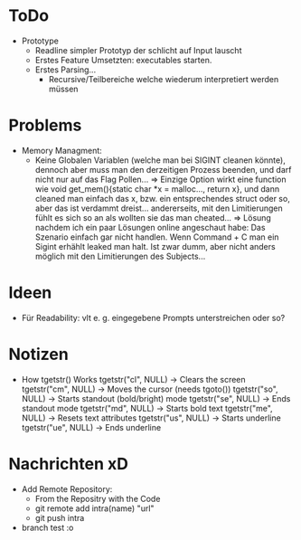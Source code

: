 # ToDo
- Prototype
	- Readline simpler Prototyp der schlicht auf Input lauscht
	- Erstes Feature Umsetzten: executables starten. 
	- Erstes Parsing... 
		- Recursive/Teilbereiche welche wiederum interpretiert werden müssen

# Problems
- Memory Managment:
	- Keine Globalen Variablen (welche man bei SIGINT cleanen könnte), dennoch aber muss man den derzeitigen Prozess beenden, und darf nicht nur auf das Flag Pollen...
		=> Einzige Option wirkt eine function wie void get_mem(){static char *x = malloc..., return x}, und dann cleaned man einfach das x, bzw. ein entsprechendes struct oder so, aber das ist verdammt dreist... andererseits, mit den Limitierungen fühlt es sich so an als wollten sie das man cheated... 
		=> Lösung nachdem ich ein paar Lösungen online angeschaut habe: Das Szenario einfach gar nicht handlen. Wenn Command + C man ein Sigint erhählt leaked man halt. Ist zwar dumm, aber nicht anders möglich mit den Limitierungen des Subjects... 

# Ideen
- Für Readability: vlt e. g. eingegebene Prompts unterstreichen oder so?

# Notizen
- How tgetstr() Works
    tgetstr("cl", NULL) → Clears the screen
    tgetstr("cm", NULL) → Moves the cursor (needs tgoto())
    tgetstr("so", NULL) → Starts standout (bold/bright) mode
    tgetstr("se", NULL) → Ends standout mode
    tgetstr("md", NULL) → Starts bold text
    tgetstr("me", NULL) → Resets text attributes
    tgetstr("us", NULL) → Starts underline
    tgetstr("ue", NULL) → Ends underline

# Nachrichten xD
- Add Remote Repository:
	- From the Repositry with the Code
  	- git remote add intra(name) "url"
  	- git push intra
- branch test :o

